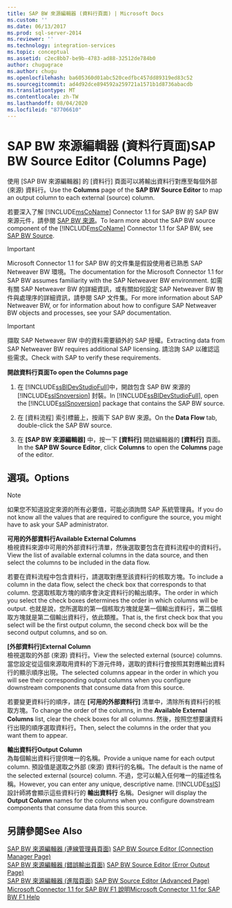 ```yaml
---
title: SAP BW 來源編輯器 (資料行頁面) | Microsoft Docs
ms.custom: ''
ms.date: 06/13/2017
ms.prod: sql-server-2014
ms.reviewer: ''
ms.technology: integration-services
ms.topic: conceptual
ms.assetid: c2ec8bb7-be9b-4783-ad88-32512de784b0
author: chugugrace
ms.author: chugu
ms.openlocfilehash: ba605360d01abc520cedfbc457dd89319ed83c52
ms.sourcegitcommit: ad4d92dce894592a259721a1571b1d8736abacdb
ms.translationtype: MT
ms.contentlocale: zh-TW
ms.lasthandoff: 08/04/2020
ms.locfileid: "87706610"
---
```

# <a name="sap-bw-source-editor-columns-page"></a><span data-ttu-id="374bf-102">SAP BW 來源編輯器 (資料行頁面)</span><span class="sxs-lookup"><span data-stu-id="374bf-102">SAP BW Source Editor (Columns Page)</span></span>
  <span data-ttu-id="374bf-103">使用 [SAP BW 來源編輯器] 的 [資料行] 頁面可以將輸出資料行對應至每個外部 (來源) 資料行。</span><span class="sxs-lookup"><span data-stu-id="374bf-103">Use the **Columns** page of the **SAP BW Source Editor** to map an output column to each external (source) column.</span></span>  
  
 <span data-ttu-id="374bf-104">若要深入了解 [!INCLUDE[msCoName](../../includes/msconame-md.md)] Connector 1.1 for SAP BW 的 SAP BW 來源元件，請參閱 [SAP BW 來源](sap-bw-source.md)。</span><span class="sxs-lookup"><span data-stu-id="374bf-104">To learn more about the SAP BW source component of the [!INCLUDE[msCoName](../../includes/msconame-md.md)] Connector 1.1 for SAP BW, see [SAP BW Source](sap-bw-source.md).</span></span>  
  
> [!IMPORTANT]  
>  <span data-ttu-id="374bf-105">Microsoft Connector 1.1 for SAP BW 的文件集是假設使用者已熟悉 SAP Netweaver BW 環境。</span><span class="sxs-lookup"><span data-stu-id="374bf-105">The documentation for the Microsoft Connector 1.1 for SAP BW assumes familiarity with the SAP Netweaver BW environment.</span></span> <span data-ttu-id="374bf-106">如需有關 SAP Netweaver BW 的詳細資訊，或有關如何設定 SAP Netweaver BW 物件與處理序的詳細資訊，請參閱 SAP 文件集。</span><span class="sxs-lookup"><span data-stu-id="374bf-106">For more information about SAP Netweaver BW, or for information about how to configure SAP Netweaver BW objects and processes, see your SAP documentation.</span></span>  
  
> [!IMPORTANT]  
>  <span data-ttu-id="374bf-107">擷取 SAP Netweaver BW 中的資料需要額外的 SAP 授權。</span><span class="sxs-lookup"><span data-stu-id="374bf-107">Extracting data from SAP Netweaver BW requires additional SAP licensing.</span></span> <span data-ttu-id="374bf-108">請洽詢 SAP 以確認這些需求。</span><span class="sxs-lookup"><span data-stu-id="374bf-108">Check with SAP to verify these requirements.</span></span>  
  
 <span data-ttu-id="374bf-109">**開啟資料行頁面**</span><span class="sxs-lookup"><span data-stu-id="374bf-109">**To open the Columns page**</span></span>  
  
1.  <span data-ttu-id="374bf-110">在 [!INCLUDE[ssBIDevStudioFull](../../includes/ssbidevstudiofull-md.md)]中，開啟包含 SAP BW 來源的 [!INCLUDE[ssISnoversion](../../includes/ssisnoversion-md.md)] 封裝。</span><span class="sxs-lookup"><span data-stu-id="374bf-110">In [!INCLUDE[ssBIDevStudioFull](../../includes/ssbidevstudiofull-md.md)], open the [!INCLUDE[ssISnoversion](../../includes/ssisnoversion-md.md)] package that contains the SAP BW source.</span></span>  
  
2.  <span data-ttu-id="374bf-111">在 [資料流程]  索引標籤上，按兩下 SAP BW 來源。</span><span class="sxs-lookup"><span data-stu-id="374bf-111">On the **Data Flow** tab, double-click the SAP BW source.</span></span>  
  
3.  <span data-ttu-id="374bf-112">在 **[SAP BW 來源編輯器]** 中，按一下 **[資料行]** 開啟編輯器的 **[資料行]** 頁面。</span><span class="sxs-lookup"><span data-stu-id="374bf-112">In the **SAP BW Source Editor**, click **Columns** to open the **Columns** page of the editor.</span></span>  
  
## <a name="options"></a><span data-ttu-id="374bf-113">選項。</span><span class="sxs-lookup"><span data-stu-id="374bf-113">Options</span></span>  
  
> [!NOTE]  
>  <span data-ttu-id="374bf-114">如果您不知道設定來源的所有必要值，可能必須詢問 SAP 系統管理員。</span><span class="sxs-lookup"><span data-stu-id="374bf-114">If you do not know all the values that are required to configure the source, you might have to ask your SAP administrator.</span></span>  
  
 <span data-ttu-id="374bf-115">**可用的外部資料行**</span><span class="sxs-lookup"><span data-stu-id="374bf-115">**Available External Columns**</span></span>  
 <span data-ttu-id="374bf-116">檢視資料來源中可用的外部資料行清單，然後選取要包含在資料流程中的資料行。</span><span class="sxs-lookup"><span data-stu-id="374bf-116">View the list of available external columns in the data source, and then select the columns to be included in the data flow.</span></span>  
  
 <span data-ttu-id="374bf-117">若要在資料流程中包含資料行，請選取對應至該資料行的核取方塊。</span><span class="sxs-lookup"><span data-stu-id="374bf-117">To include a column in the data flow, select the check box that corresponds to that column.</span></span> <span data-ttu-id="374bf-118">您選取核取方塊的順序會決定資料行的輸出順序。</span><span class="sxs-lookup"><span data-stu-id="374bf-118">The order in which you select the check boxes determines the order in which columns will be output.</span></span> <span data-ttu-id="374bf-119">也就是說，您所選取的第一個核取方塊就是第一個輸出資料行，第二個核取方塊就是第二個輸出資料行，依此類推。</span><span class="sxs-lookup"><span data-stu-id="374bf-119">That is, the first check box that you select will be the first output column, the second check box will be the second output columns, and so on.</span></span>  
  
 <span data-ttu-id="374bf-120">**[外部資料行]**</span><span class="sxs-lookup"><span data-stu-id="374bf-120">**External Column**</span></span>  
 <span data-ttu-id="374bf-121">檢視選取的外部 (來源) 資料行。</span><span class="sxs-lookup"><span data-stu-id="374bf-121">View the selected external (source) columns.</span></span> <span data-ttu-id="374bf-122">當您設定從這個來源取用資料的下游元件時，選取的資料行會按照其對應輸出資料行的顯示順序出現。</span><span class="sxs-lookup"><span data-stu-id="374bf-122">The selected columns appear in the order in which you will see their corresponding output columns when you configure downstream components that consume data from this source.</span></span>  
  
 <span data-ttu-id="374bf-123">若要變更資料行的順序，請在 **[可用的外部資料行]** 清單中，清除所有資料行的核取方塊。</span><span class="sxs-lookup"><span data-stu-id="374bf-123">To change the order of the columns, in the **Available External Columns** list, clear the check boxes for all columns.</span></span> <span data-ttu-id="374bf-124">然後，按照您想要讓資料行出現的順序選取資料行。</span><span class="sxs-lookup"><span data-stu-id="374bf-124">Then, select the columns in the order that you want them to appear.</span></span>  
  
 <span data-ttu-id="374bf-125">**輸出資料行**</span><span class="sxs-lookup"><span data-stu-id="374bf-125">**Output Column**</span></span>  
 <span data-ttu-id="374bf-126">為每個輸出資料行提供唯一的名稱。</span><span class="sxs-lookup"><span data-stu-id="374bf-126">Provide a unique name for each output column.</span></span> <span data-ttu-id="374bf-127">預設值是選取之外部 (來源) 資料行的名稱。</span><span class="sxs-lookup"><span data-stu-id="374bf-127">The default is the name of the selected external (source) column.</span></span> <span data-ttu-id="374bf-128">不過，您可以輸入任何唯一的描述性名稱。</span><span class="sxs-lookup"><span data-stu-id="374bf-128">However, you can enter any unique, descriptive name.</span></span> [!INCLUDE[ssIS](../../includes/ssis-md.md)] <span data-ttu-id="374bf-129">設計師將會顯示這些資料行的 **輸出資料行** 名稱。</span><span class="sxs-lookup"><span data-stu-id="374bf-129">Designer will display the **Output Column** names for the columns when you configure downstream components that consume data from this source.</span></span>  
  
## <a name="see-also"></a><span data-ttu-id="374bf-130">另請參閱</span><span class="sxs-lookup"><span data-stu-id="374bf-130">See Also</span></span>  
 <span data-ttu-id="374bf-131">[SAP BW 來源編輯器 &#40;連線管理員頁面&#41;](sap-bw-source-editor-connection-manager-page.md) </span><span class="sxs-lookup"><span data-stu-id="374bf-131">[SAP BW Source Editor &#40;Connection Manager Page&#41;](sap-bw-source-editor-connection-manager-page.md) </span></span>  
 <span data-ttu-id="374bf-132">[SAP BW 來源編輯器 &#40;錯誤輸出頁面&#41;](sap-bw-source-editor-error-output-page.md) </span><span class="sxs-lookup"><span data-stu-id="374bf-132">[SAP BW Source Editor &#40;Error Output Page&#41;](sap-bw-source-editor-error-output-page.md) </span></span>  
 <span data-ttu-id="374bf-133">[SAP BW 來源編輯器 &#40;進階頁面&#41;](sap-bw-source-editor-advanced-page.md) </span><span class="sxs-lookup"><span data-stu-id="374bf-133">[SAP BW Source Editor &#40;Advanced Page&#41;](sap-bw-source-editor-advanced-page.md) </span></span>  
 [<span data-ttu-id="374bf-134">Microsoft Connector 1.1 for SAP BW F1 說明</span><span class="sxs-lookup"><span data-stu-id="374bf-134">Microsoft Connector 1.1 for SAP BW F1 Help</span></span>](../microsoft-connector-for-sap-bw-f1-help.md)  
  
  
